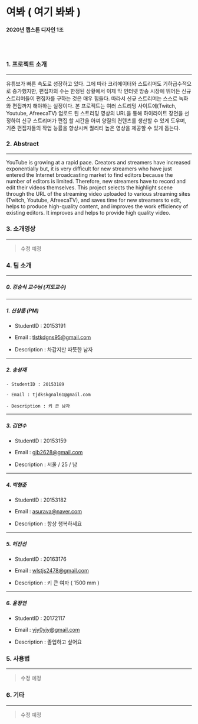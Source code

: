 # 여봐 ( 여기 봐봐 )

**2020년 캡스톤 디자인 1조**

<br/><br/>

### 1. 프로젝트 소개

------

유튜브가 빠른 속도로 성장하고 있다. 그에 따라 크리에이터와 스트리머도 기하급수적으로 증가했지만, 편집자의 수는 한정된 상황에서 이제 막 인터넷 방송 시장에 뛰어든 신규 스트리머들이 편집자를 구하는 것은 매우 힘들다. 따라서 신규 스트리머는 스스로 녹화와 편집까지 해야하는 실정이다. 본 프로젝트는 여러 스트리밍 사이트에(Twitch, Youtube, AfreecaTV) 업로드 된 스트리밍 영상의 URL을 통해 하이라이트 장면을 선정하여 신규 스트리머가 편집 할 시간을 아껴 양질의 컨텐츠를 생산할 수 있게 도우며, 기존 편집자들의 작업 능률을 향상시켜 퀄리티 높은 영상을 제공할 수 있게 돕는다.



### 2. Abstract

------

YouTube is growing at a rapid pace. Creators and streamers have increased exponentially but, it is very difficult for new streamers who have just entered the Internet broadcasting market to find editors because the number of editors is limited. Therefore, new streamers have to record and edit their videos themselves. This project selects the highlight scene through the URL of the streaming video uploaded to various streaming sites (Twitch, Youtube, AfreecaTV), and saves time for new streamers to edit, helps to produce high-quality content, and improves the work efficiency of existing editors. It improves and helps to provide high quality video.



### 3. 소개영상

------

> 수정 예정



### 4. 팀 소개

------

##### 0. **강승식 교수님** (지도교수)

---

##### 1. **신상훈** (PM)

- StudentID : 20153191

- Email : tlstkdgns95@gmail.com

- Description : 차갑지만 따뜻한 남자

---

##### 2. **송성재**

```
- StudentID : 20153189

- Email : tjdkskgnal61@gmail.com

- Description : 키 큰 남자
```

---

##### 3. **김연수**

- StudentID : 20153159

- Email : gjb2628@gmail.com

- Description : 서울 / 25 / 남

---

##### 4. **박형준**

- StudentID : 20153182

- Email : asurava@naver.com 

- Description : 항상 행복하세요

---

##### 5. **허진선**

- StudentID : 20163176

- Email : wlstjs2478@gmail.com

- Description : 키 큰 여자 ( 1500 mm ) 

---

##### 6. **윤정연**

- StudentID : 20172117

- Email : yjy0yjy@gmail.com

- Description : 졸업하고 싶어요


### 5. 사용법

------

> 수정 예정


### 6. 기타

------

> 수정 예정